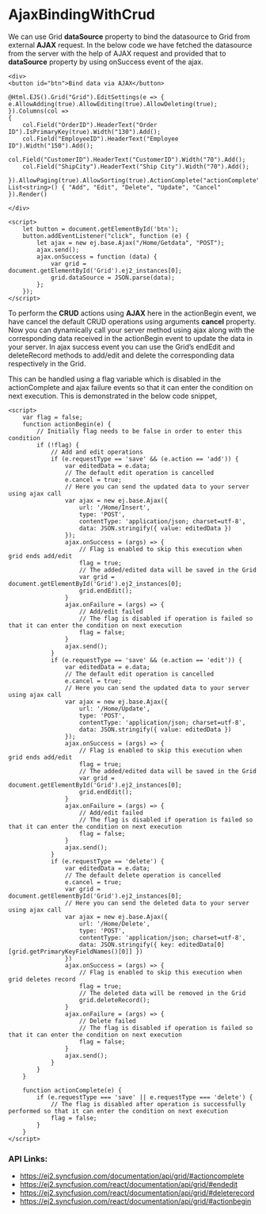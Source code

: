 # AjaxBindingWithCrud

We can use Grid **dataSource** property to bind the datasource to Grid from external **AJAX** request. In the below code we have fetched the datasource from the server with the help of AJAX request and provided that to **dataSource** property by using onSuccess event of the ajax.

```
<div>
<button id="btn">Bind data via AJAX</button>

@Html.EJS().Grid("Grid").EditSettings(e => { e.AllowAdding(true).AllowEditing(true).AllowDeleting(true); }).Columns(col =>
{
    col.Field("OrderID").HeaderText("Order ID").IsPrimaryKey(true).Width("130").Add();
    col.Field("EmployeeID").HeaderText("Employee ID").Width("150").Add();
    col.Field("CustomerID").HeaderText("CustomerID").Width("70").Add();
    col.Field("ShipCity").HeaderText("Ship City").Width("70").Add();

}).AllowPaging(true).AllowSorting(true).ActionComplete("actionComplete").ActionBegin("actionBegin").Toolbar(new List<string>() { "Add", "Edit", "Delete", "Update", "Cancel" }).Render()

</div>

<script>
    let button = document.getElementById('btn');
    button.addEventListener("click", function (e) {
        let ajax = new ej.base.Ajax("/Home/Getdata", "POST");
        ajax.send();
        ajax.onSuccess = function (data) {
            var grid = document.getElementById('Grid').ej2_instances[0];
            grid.dataSource = JSON.parse(data);
        };
    });
</script>
```

To perform the **CRUD** actions using **AJAX** here in the actionBegin event, we have cancel the default CRUD operations using arguments **cancel** property. Now you can dynamically call your server method using ajax along with the corresponding data received in the actionBegin event to update the data in your server. In ajax success event you can use the Grid’s endEdit and deleteRecord methods to add/edit and delete the corresponding data respectively in the Grid.

This can be handled using a flag variable which is disabled in the actionComplete and ajax failure events so that it can enter the condition on next execution. This is demonstrated in the below code snippet,

```
<script>
    var flag = false;
    function actionBegin(e) {
        // Initially flag needs to be false in order to enter this condition
        if (!flag) {
            // Add and edit operations
            if (e.requestType == 'save' && (e.action == 'add')) {
                var editedData = e.data;
                // The default edit operation is cancelled
                e.cancel = true;
                // Here you can send the updated data to your server using ajax call
                var ajax = new ej.base.Ajax({
                    url: '/Home/Insert',
                    type: 'POST',
                    contentType: 'application/json; charset=utf-8',
                    data: JSON.stringify({ value: editedData })
                });
                ajax.onSuccess = (args) => {
                    // Flag is enabled to skip this execution when grid ends add/edit
                    flag = true;
                    // The added/edited data will be saved in the Grid
                    var grid = document.getElementById('Grid').ej2_instances[0];
                    grid.endEdit();
                }
                ajax.onFailure = (args) => {
                    // Add/edit failed
                    // The flag is disabled if operation is failed so that it can enter the condition on next execution
                    flag = false;
                }
                ajax.send();
            }
            if (e.requestType == 'save' && (e.action == 'edit')) {
                var editedData = e.data;
                // The default edit operation is cancelled
                e.cancel = true;
                // Here you can send the updated data to your server using ajax call
                var ajax = new ej.base.Ajax({
                    url: '/Home/Update',
                    type: 'POST',
                    contentType: 'application/json; charset=utf-8',
                    data: JSON.stringify({ value: editedData })
                });
                ajax.onSuccess = (args) => {
                    // Flag is enabled to skip this execution when grid ends add/edit
                    flag = true;
                    // The added/edited data will be saved in the Grid
                    var grid = document.getElementById('Grid').ej2_instances[0];
                    grid.endEdit();
                }
                ajax.onFailure = (args) => {
                    // Add/edit failed
                    // The flag is disabled if operation is failed so that it can enter the condition on next execution
                    flag = false;
                }
                ajax.send();
            }
            if (e.requestType == 'delete') {
                var editedData = e.data;
                // The default delete operation is cancelled
                e.cancel = true;
                var grid = document.getElementById('Grid').ej2_instances[0];
                // Here you can send the deleted data to your server using ajax call
                var ajax = new ej.base.Ajax({
                    url: '/Home/Delete',
                    type: 'POST',
                    contentType: 'application/json; charset=utf-8',
                    data: JSON.stringify({ key: editedData[0][grid.getPrimaryKeyFieldNames()[0]] })
                })
                ajax.onSuccess = (args) => {
                    // Flag is enabled to skip this execution when grid deletes record
                    flag = true;
                    // The deleted data will be removed in the Grid
                    grid.deleteRecord();
                }
                ajax.onFailure = (args) => {
                    // Delete failed
                    // The flag is disabled if operation is failed so that it can enter the condition on next execution
                    flag = false;
                }
                ajax.send();
            }
        }
    }

    function actionComplete(e) {
        if (e.requestType === 'save' || e.requestType === 'delete') {
            // The flag is disabled after operation is successfully performed so that it can enter the condition on next execution
            flag = false;
        }
    }
</script>
```

### API Links:

  * https://ej2.syncfusion.com/documentation/api/grid/#actioncomplete
  * https://ej2.syncfusion.com/react/documentation/api/grid/#endedit
  * https://ej2.syncfusion.com/react/documentation/api/grid/#deleterecord
  * https://ej2.syncfusion.com/react/documentation/api/grid/#actionbegin
